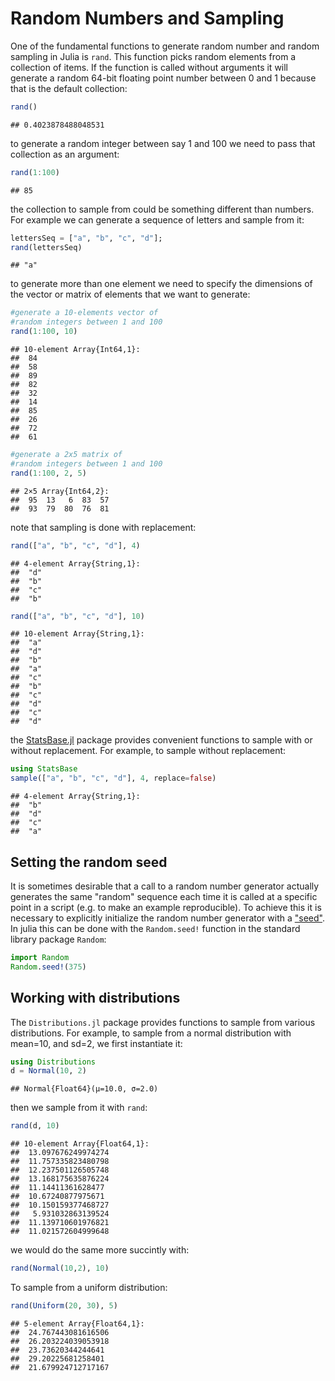 # Random Numbers and Sampling

One of the fundamental functions to generate random number and random sampling in Julia is `rand`. This function picks random elements from a collection of items. If the function is called without arguments it will generate a random 64-bit floating point number between 0 and 1 because that is the default collection:


```julia
rand()
```

```
## 0.4023878488048531
```

to generate a random integer between say 1 and 100 we need to pass that collection as an argument:


```julia
rand(1:100)
```

```
## 85
```

the collection to sample from could be something different than numbers. For example we can generate a sequence of letters and sample from it:


```julia
lettersSeq = ["a", "b", "c", "d"];
rand(lettersSeq)
```

```
## "a"
```

to generate more than one element we need to specify the dimensions of the vector or matrix of elements that we want to generate:


```julia
#generate a 10-elements vector of
#random integers between 1 and 100
rand(1:100, 10)
```

```
## 10-element Array{Int64,1}:
##  84
##  58
##  89
##  82
##  32
##  14
##  85
##  26
##  72
##  61
```

```julia
#generate a 2x5 matrix of
#random integers between 1 and 100
rand(1:100, 2, 5) 
```

```
## 2×5 Array{Int64,2}:
##  95  13   6  83  57
##  93  79  80  76  81
```

note that sampling is done with replacement:

```julia
rand(["a", "b", "c", "d"], 4)
```

```
## 4-element Array{String,1}:
##  "d"
##  "b"
##  "c"
##  "b"
```

```julia
rand(["a", "b", "c", "d"], 10)
```

```
## 10-element Array{String,1}:
##  "a"
##  "d"
##  "b"
##  "a"
##  "c"
##  "b"
##  "c"
##  "d"
##  "c"
##  "d"
```

the [StatsBase.jl](https://github.com/JuliaStats/StatsBase.jl) package provides convenient functions to sample with or without replacement. For example, to sample without replacement:


```julia
using StatsBase
sample(["a", "b", "c", "d"], 4, replace=false)
```

```
## 4-element Array{String,1}:
##  "b"
##  "d"
##  "c"
##  "a"
```

	
## Setting the random seed

It is sometimes desirable that a call to a random number generator actually generates the same "random" sequence each time it is called at a specific point in a script (e.g. to make an example reproducible). To achieve this it is necessary to explicitly initialize the random number generator with a ["seed"](https://en.wikipedia.org/wiki/Random_seed). In julia this can be done with the `Random.seed!` function in the standard library package `Random`:
   

```julia
import Random
Random.seed!(375)
```

## Working with distributions

The `Distributions.jl` package provides functions to sample from various distributions. For example, to sample from a normal distribution with mean=10, and sd=2, we first instantiate it:


```julia
using Distributions
d = Normal(10, 2)
```

```
## Normal{Float64}(μ=10.0, σ=2.0)
```

then we sample from it with `rand`:


```julia
rand(d, 10)
```

```
## 10-element Array{Float64,1}:
##  13.097676249974274
##  11.757335823480798
##  12.237501126505748
##  13.168175635876224
##  11.14411361628477 
##  10.67240877975671 
##  10.150159377468727
##   5.931032863139524
##  11.139710601976821
##  11.021572604999648
```

we would do the same more succintly with:


```julia
rand(Normal(10,2), 10)
```

To sample from a uniform distribution:


```julia
rand(Uniform(20, 30), 5)
```

```
## 5-element Array{Float64,1}:
##  24.767443081616506
##  26.203224039053918
##  23.73620344244641 
##  29.20225681258401 
##  21.679924712717167
```
